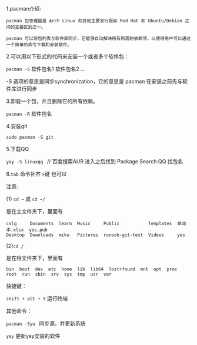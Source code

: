 1.pacman介绍:  

    pacman 包管理器是 Arch Linux 和其他主要发行版如 Red Hat 和 Ubuntu/Debian 之间的主要区别之一。 

    pacman 可以将包列表与软件库同步，它能够自动解决所有所需的依赖项，以使得用户可以通过一个简单的命令下载和安装软件。
  

2.可以用以下形式的代码来安装一个或者多个软件包：  

`pacman -S` 软件包名1 软件包名2 ...  

-S 选项的意思是同步synchronization，它的意思是 pacman 在安装之前先与软件库进行同步
  

3.卸载一个包，并且删除它的所有依赖。  

`pacman -R` 软件包名
  

4.安装git  

`sudo pacman -S git`
  

5.下载QQ  

`yay -S linuxqq ` // 百度搜索AUR 进入之后找到 Package Search:QQ 找包名
  

6.`tab` 命令补齐    `>`键 也可以
  

注意:  

(1) `cd ~`  或 `cd ~/`  

是在主文件夹下，里面有  

    cslg     Documents  learn  Music     Public           Templates  单词本.xlsx  yes.pub
    Desktop  Downloads  miku   Pictures  runoob-git-test  Videos     yes

(2)`cd / `  

是在根文件夹下，里面有  

    bin  boot  dev  etc  home  lib  lib64  lost+found  mnt  opt  proc  root  run  sbin  srv  sys  tmp  usr  var
  

快捷键：  

`shift + alt + t` 运行终端
  
  
其他命令：  

`pacman -Syu ` 同步源，并更新系统  

`yay`   更新yay安装的软件